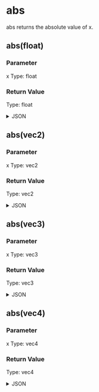 # abs


abs returns the absolute value of x.

## abs(float)

### Parameter

x
  Type: float

### Return Value

  Type: float

<details><summary>JSON</summary>

```
{
  "Type": "abs(float)",
  "Name": "abs(float)",
  "Category": 1,
  "InputPins": [
    {
      "Connection": null,
      "Id": "x",
      "Type": "float"
    }
  ],
  "OutputPins": [
    {
      "Id": "",
      "Type": "float"
    }
  ]
}
```

</details>

## abs(vec2)

### Parameter

x
  Type: vec2

### Return Value

  Type: vec2

<details><summary>JSON</summary>

```
{
  "Type": "abs(vec2)",
  "Name": "abs(vec2)",
  "Category": 1,
  "InputPins": [
    {
      "Connection": null,
      "Id": "x",
      "Type": "vec2"
    }
  ],
  "OutputPins": [
    {
      "Id": "",
      "Type": "vec2"
    }
  ]
}
```

</details>

## abs(vec3)

### Parameter

x
  Type: vec3

### Return Value

  Type: vec3

<details><summary>JSON</summary>

```
{
  "Type": "abs(vec3)",
  "Name": "abs(vec3)",
  "Category": 1,
  "InputPins": [
    {
      "Connection": null,
      "Id": "x",
      "Type": "vec3"
    }
  ],
  "OutputPins": [
    {
      "Id": "",
      "Type": "vec3"
    }
  ]
}
```

</details>

## abs(vec4)

### Parameter

x
  Type: vec4

### Return Value

  Type: vec4

<details><summary>JSON</summary>

```
{
  "Type": "abs(vec4)",
  "Name": "abs(vec4)",
  "Category": 1,
  "InputPins": [
    {
      "Connection": null,
      "Id": "x",
      "Type": "vec4"
    }
  ],
  "OutputPins": [
    {
      "Id": "",
      "Type": "vec4"
    }
  ]
}
```

</details>

